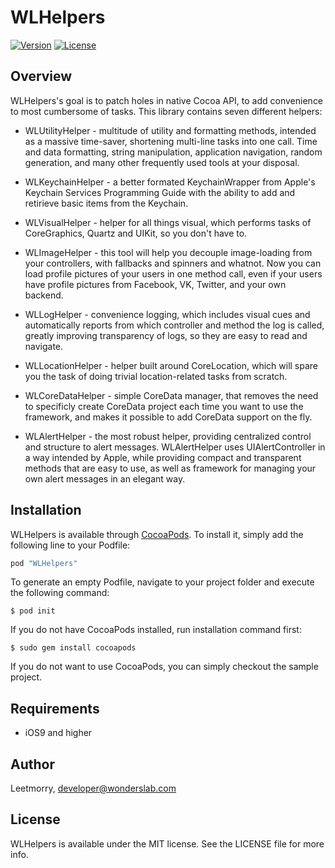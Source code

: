 # WLHelpers

[![Version](https://img.shields.io/cocoapods/v/WLHelpers.svg?style=flat)](http://cocoapods.org/pods/WLHelpers)
[![License](https://img.shields.io/cocoapods/l/WLHelpers.svg?style=flat)](http://cocoapods.org/pods/WLHelpers)

## Overview

WLHelpers's goal is to patch holes in native Cocoa API, to add convenience to most cumbersome of tasks. This library contains seven different helpers:

- WLUtilityHelper - multitude of utility and formatting methods, intended as a massive time-saver, shortening multi-line tasks into one call. Time and data formatting, string manipulation, application navigation, random generation, and many other frequently used tools at your disposal.

- WLKeychainHelper - a better formated KeychainWrapper from Apple's Keychain Services Programming Guide with the ability to add and retirieve basic items from the Keychain.

- WLVisualHelper - helper for all things visual, which performs tasks of CoreGraphics, Quartz and UIKit, so you don't have to.

- WLImageHelper - this tool will help you decouple image-loading from your controllers, with fallbacks and spinners and whatnot. Now you can load profile pictures of your users in one method call, even if your users have profile pictures from Facebook, VK, Twitter, and your own backend.

- WLLogHelper - convenience logging, which includes visual cues and automatically reports from which controller and method the log is called, greatly improving transparency of logs, so they are easy to read and navigate.

- WLLocationHelper - helper built around CoreLocation, which will spare you the task of doing trivial location-related tasks from scratch.

- WLCoreDataHelper - simple CoreData manager, that removes the need to specificly create CoreData project each time you want to use the framework, and makes it possible to add CoreData support on the fly.

- WLAlertHelper - the most robust helper, providing centralized control and structure to alert messages. WLAlertHelper uses UIAlertController in a way intended by Apple, while providing compact and transparent methods that are easy to use, as well as framework for managing your own alert messages in an elegant way.

## Installation

WLHelpers is available through [CocoaPods](http://cocoapods.org). To install
it, simply add the following line to your Podfile:

```ruby
pod "WLHelpers"
```

To generate an empty Podfile, navigate to your project folder and execute the following command:

```shell
$ pod init
```

If you do not have CocoaPods installed, run installation command first:

```shell
$ sudo gem install cocoapods
```

If you do not want to use CocoaPods, you can simply checkout the sample project.

## Requirements

- iOS9 and higher

## Author

Leetmorry, developer@wonderslab.com

## License

WLHelpers is available under the MIT license. See the LICENSE file for more info.
